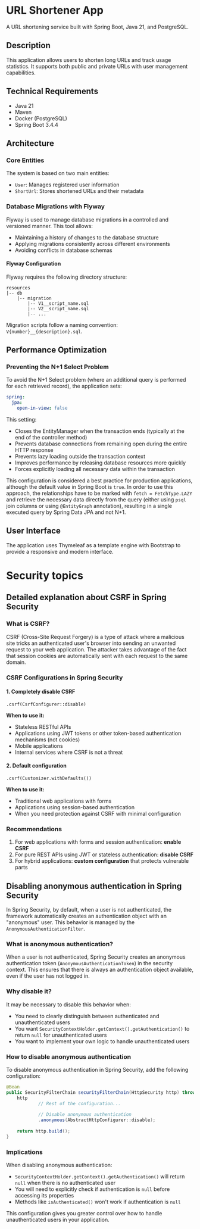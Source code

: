 # URL Shortener App

A URL shortening service built with Spring Boot, Java 21, and PostgreSQL.

## Description

This application allows users to shorten long URLs and track usage statistics. It supports both public and private URLs
with user management capabilities.

## Technical Requirements

- Java 21
- Maven
- Docker (PostgreSQL)
- Spring Boot 3.4.4

## Architecture

### Core Entities

The system is based on two main entities:

- `User`: Manages registered user information
- `ShortUrl`: Stores shortened URLs and their metadata

### Database Migrations with Flyway

Flyway is used to manage database migrations in a controlled and versioned manner. This tool allows:

- Maintaining a history of changes to the database structure
- Applying migrations consistently across different environments
- Avoiding conflicts in database schemas

#### Flyway Configuration

Flyway requires the following directory structure:

```
resources
|-- db
    |-- migration
        |-- V1__script_name.sql
        |-- V2__script_name.sql
        |-- ...
```

Migration scripts follow a naming convention: `V{number}__{description}.sql`.

## Performance Optimization

### Preventing the N+1 Select Problem

To avoid the N+1 Select problem (where an additional query is performed for each retrieved record), the application
sets:

```yaml
spring:
  jpa:
    open-in-view: false
```

This setting:

- Closes the EntityManager when the transaction ends (typically at the end of the controller method)
- Prevents database connections from remaining open during the entire HTTP response
- Prevents lazy loading outside the transaction context
- Improves performance by releasing database resources more quickly
- Forces explicitly loading all necessary data within the transaction

This configuration is considered a best practice for production applications, although the default value in Spring Boot
is `true`. In order to use this approach, the relationships have to be marked with `fetch = FetchType.LAZY` and retrieve the necessary data
directly from the query (either using `psql` join columns or using `@EntityGraph` annotation), resulting in a single executed query by Spring Data JPA and not N+1.

## User Interface

The application uses Thymeleaf as a template engine with Bootstrap to provide a responsive and modern interface.

# Security topics
## Detailed explanation about CSRF in Spring Security

### What is CSRF?

CSRF (Cross-Site Request Forgery) is a type of attack where a malicious site tricks an authenticated user's browser into sending an unwanted request to your web application. The attacker takes advantage of the fact that session cookies are automatically sent with each request to the same domain.

### CSRF Configurations in Spring Security

#### 1. Completely disable CSRF

```
.csrf(CsrfConfigurer::disable)
```

**When to use it:**
- Stateless RESTful APIs
- Applications using JWT tokens or other token-based authentication mechanisms (not cookies)
- Mobile applications
- Internal services where CSRF is not a threat

#### 2. Default configuration

```
.csrf(Customizer.withDefaults())
```

**When to use it:**
- Traditional web applications with forms
- Applications using session-based authentication
- When you need protection against CSRF with minimal configuration

### Recommendations

1. For web applications with forms and session authentication: **enable CSRF**
2. For pure REST APIs using JWT or stateless authentication: **disable CSRF**
3. For hybrid applications: **custom configuration** that protects vulnerable parts

## Disabling anonymous authentication in Spring Security

In Spring Security, by default, when a user is not authenticated, the framework automatically creates an authentication object with an "anonymous" user. This behavior is managed by the `AnonymousAuthenticationFilter`.

### What is anonymous authentication?

When a user is not authenticated, Spring Security creates an anonymous authentication token (`AnonymousAuthenticationToken`) in the security context. This ensures that there is always an authentication object available, even if the user has not logged in.

### Why disable it?

It may be necessary to disable this behavior when:

- You need to clearly distinguish between authenticated and unauthenticated users
- You want `SecurityContextHolder.getContext().getAuthentication()` to return `null` for unauthenticated users
- You want to implement your own logic to handle unauthenticated users

### How to disable anonymous authentication

To disable anonymous authentication in Spring Security, add the following configuration:

```java
@Bean
public SecurityFilterChain securityFilterChain(HttpSecurity http) throws Exception {
    http
            // Rest of the configuration...
            
            // Disable anonymous authentication
            .anonymous(AbstractHttpConfigurer::disable);
            
    return http.build();
}
```

### Implications

When disabling anonymous authentication:

- `SecurityContextHolder.getContext().getAuthentication()` will return `null` when there is no authenticated user
- You will need to explicitly check if authentication is `null` before accessing its properties
- Methods like `isAuthenticated()` won't work if authentication is `null`

This configuration gives you greater control over how to handle unauthenticated users in your application.